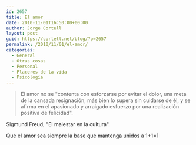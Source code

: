 ```yaml
---
id: 2657
title: El amor
date: 2010-11-01T16:50:00+00:00
author: Jorge Cortell
layout: post
guid: https://cortell.net/blog/?p=2657
permalink: /2010/11/01/el-amor/
categories:
  - General
  - Otras cosas
  - Personal
  - Placeres de la vida
  - Psicología
---
```

> El amor no se "contenta con esforzarse por evitar el dolor, una meta de la cansada resignación, más bien lo supera sin cuidarse de él, y se afirma en el apasionado y arraigado esfuerzo por una realización positiva de felicidad".

Sigmund Freud, "El malestar en la cultura".

Que el amor sea siempre la base que mantenga unidos a 1+1=1